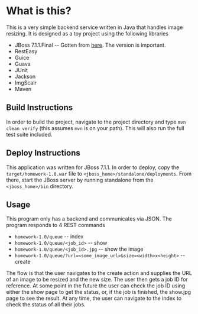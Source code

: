 # What is this? 
This is a very simple backend service written in Java that handles image resizing.  It is designed as a toy project
using the following libraries

* JBoss 7.1.1.Final -- Gotten from [here](http://www.jboss.org/jbossas/downloads/).  The version is important.
* RestEasy
* Guice
* Guava
* JUnit
* Jackson
* ImgScalr
* Maven

## Build Instructions
In order to build the project, navigate to the project directory and type `mvn clean verify` (this assumes `mvn` is
on your path).  This will also run the full test suite included.

## Deploy Instructions
This application was written for JBoss 7.1.1.  In order to deploy, copy the `target/homework-1.0.war` file to
`<jboss_home>/standalone/deployments`.  From there, start the JBoss server by running standalone from the
`<jboss_home>/bin` directory.

## Usage
This program only has a backend and communicates via JSON.  The program responds to 4 REST commands

* `homework-1.0/queue` -- index
* `homework-1.0/queue/<job_id>` -- show
* `homework-1.0/queue/<job_id>.jpg` -- show the image
* `homework-1.0/queue/?url=<some_image_url>&size=<width>x<height>` -- create

The flow is that the user navigates to the create action and supplies the URL of an image to be resized and the
new size.  The user then gets a job ID for reference.  At some point in the future the user can check the job ID
using either the show page to get the status, or, if the job is finished, the show.jpg page to see the result.  At
any time, the user can navigate to the index to check the status of all their jobs.


